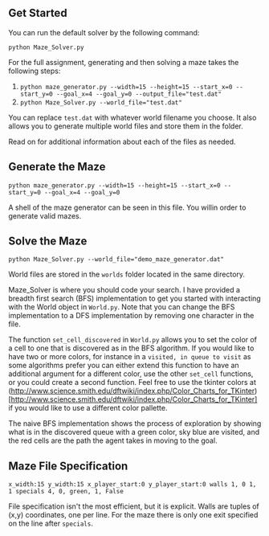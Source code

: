 ## Get Started

You can run the default solver by the following command:

`python Maze_Solver.py`

For the full assignment, generating and then solving a maze takes the following steps:
1. `python maze_generator.py --width=15 --height=15 --start_x=0 --start_y=0 --goal_x=4 --goal_y=0 --output_file="test.dat"`
2. `python Maze_Solver.py --world_file="test.dat"`

You can replace `test.dat` with whatever world filename you choose.  It also allows you to generate multiple world files and store them in the folder.

Read on for additional information about each of the files as needed.   

## Generate the Maze

`python maze_generator.py --width=15 --height=15 --start_x=0 --start_y=0 --goal_x=4 --goal_y=0`

A shell of the maze generator can be seen in this file.  You willin order to generate valid mazes.

## Solve the Maze

`python Maze_Solver.py --world_file="demo_maze_generator.dat"`

World files are stored in the `worlds` folder located in the same directory.

Maze_Solver is where you should code your search.  I have provided a breadth first search (BFS) implementation to get you started with interacting with the World object in `World.py`.  Note that you can change the BFS implementation to a DFS implementation by removing one character in the file.

The function `set_cell_discovered` in `World.py` allows you to set the color of a cell to one that is discovered as in the BFS algorithm.  If you would like to have two or more colors, for instance in a `visited, in queue to visit` as some algorithms prefer you can either extend this function to have an additional argument for a different color, use the other `set_cell` functions, or you could create a second function.  Feel free to use the tkinter colors at (http://www.science.smith.edu/dftwiki/index.php/Color_Charts_for_TKinter)[http://www.science.smith.edu/dftwiki/index.php/Color_Charts_for_TKinter] if you would like to use a different color pallette.  

The naive BFS implementation shows the process of exploration by showing what is in the discovered queue with a green color, sky blue are visited, and the red cells are the path the agent takes in moving to the goal.  

## Maze File Specification

`x_width:15
y_width:15
x_player_start:0
y_player_start:0
walls
1, 0
1, 1
specials
4, 0, green, 1, False`

File specification isn't the most efficient, but it is explicit.  Walls are tuples of (x,y) coordinates, one per line.  For the maze there is only one exit specified on the line after `specials`.  